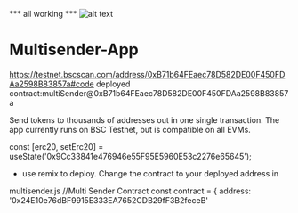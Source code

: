 
*** all working ***
![alt text](https://iili.io/HS9wMe1.png)
# Multisender-App
https://testnet.bscscan.com/address/0xB71b64FEaec78D582DE00F450FDAa2598B83857a#code
deployed contract:multiSender@0xB71b64FEaec78D582DE00F450FDAa2598B83857a

Send tokens to thousands of addresses out in one single transaction.
The app currently runs on BSC Testnet, but is compatible on all EVMs.



 const [erc20, setErc20] = useState('0x9Cc33841e476946e55F95E5960E53c2276e65645');


* use remix to deploy. Change the contract to your deployed address in

 multisender.js
 //Multi Sender Contract
const contract = {
    address: '0x24E10e76dBF9915E333EA7652CDB29fF3B2feceB'
